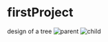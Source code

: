 # firstProject
design of a tree 
![parent](https://user-images.githubusercontent.com/33777987/191191985-c03683f3-704f-4909-9739-0a4411604ed4.png)
![child](https://user-images.githubusercontent.com/33777987/191192037-ffce061c-80a6-42e9-8a36-772d912d6931.png)
